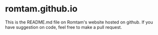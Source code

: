 romtam.github.io
====

This is the README.md file on Romtam's website hosted on github.
If you have suggestion on code, feel free to make a pull request.
